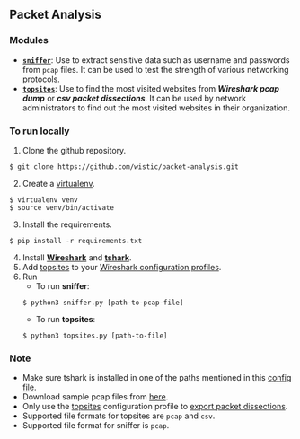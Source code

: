 ## Packet Analysis
### Modules
- [__`sniffer`__](https://github.com/wistic/packet-analysis/blob/main/sniffer.py): Use to extract sensitive data such as username and passwords from `pcap` files. It can be used to test the strength of various networking protocols.
- [__`topsites`__](https://github.com/wistic/packet-analysis/blob/main/topsites.py): Use to find the most visited websites from ___Wireshark pcap dump___ or ___csv packet dissections___. It can be used by network administrators to find out the most visited websites in their organization.
### To run locally
1. Clone the github repository.
```shell
$ git clone https://github.com/wistic/packet-analysis.git
```
2. Create a [virtualenv](https://pypi.org/project/virtualenv/).
```shell
$ virtualenv venv
$ source venv/bin/activate
```
3. Install the requirements.
```shell
$ pip install -r requirements.txt
```
4. Install [__Wireshark__](https://www.wireshark.org/download.html) and [__tshark__](https://tshark.dev/setup/install/).
5. Add [topsites](https://github.com/wistic/packet-analysis/tree/main/config/topsites) to your [Wireshark configuration profiles](https://www.wireshark.org/docs/wsug_html_chunked/ChCustConfigProfilesSection.html).
6. Run
    - To run __sniffer__:
    ```shell
    $ python3 sniffer.py [path-to-pcap-file]
    ```
    - To run __topsites__:
    ```shell
    $ python3 topsites.py [path-to-file]
    ```
### Note
- Make sure tshark is installed in one of the paths mentioned in this [config file](https://github.com/KimiNewt/pyshark/blob/master/src/pyshark/config.ini).
- Download sample pcap files from [here](https://drive.google.com/drive/folders/1c3TU9SFy0gFJJRv3EU195W5M6MWDhr7f?usp=sharing).
- Only use the [topsites](https://github.com/wistic/packet-analysis/tree/main/config/topsites) configuration profile to [export packet dissections](https://www.wireshark.org/docs/wsug_html_chunked/ChIOExportSection.html).
- Supported file formats for topsites are `pcap` and `csv`.
- Supported file format for sniffer is `pcap`.